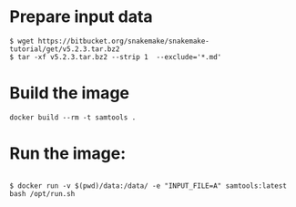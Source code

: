 
# Prepare input data

```
$ wget https://bitbucket.org/snakemake/snakemake-tutorial/get/v5.2.3.tar.bz2
$ tar -xf v5.2.3.tar.bz2 --strip 1  --exclude='*.md'  
```


# Build the image
```
docker build --rm -t samtools .       
```



# Run the image:

```

$ docker run -v $(pwd)/data:/data/ -e "INPUT_FILE=A" samtools:latest bash /opt/run.sh
```
